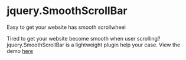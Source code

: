 # jquery.SmoothScrollBar
Easy to get your website has smooth scrollwheel

Tired to get your website become smooth when user scrolling? jquery.SmoothScrollBar is a lightweight plugin help your case.
View the demo [here](https://rawgit.com/nntgwww/jquery.SmoothScrollBar/master/Demo.html)